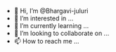 - 👋 Hi, I’m @Bhargavi-juluri
- 👀 I’m interested in ...
- 🌱 I’m currently learning ...
- 💞️ I’m looking to collaborate on ...
- 📫 How to reach me ...

<!---
Bhargavi-juluri/Bhargavi-juluri is a ✨ special ✨ repository because its `README.md` (this file) appears on your GitHub profile.
You can click the Preview link to take a look at your changes.
--->
